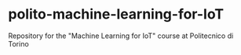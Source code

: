 # polito-machine-learning-for-IoT
Repository for the "Machine Learning for IoT" course at Politecnico di Torino
